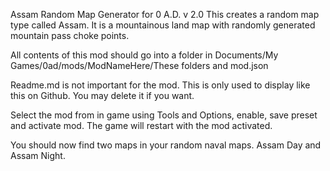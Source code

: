 Assam Random Map Generator for 0 A.D. v 2.0
This creates a random map type called Assam. It is a mountainous land map with randomly generated mountain pass choke points.

All contents of this mod should go into a folder in Documents/My Games/0ad/mods/ModNameHere/These folders and mod.json

Readme.md is not important for the mod. This is only used to display like this on Github. You may delete it if you want.

Select the mod from in game using Tools and Options, enable, save preset and activate mod. The game will restart with the mod activated.

You should now find two maps in your random naval maps. Assam Day and Assam Night.

